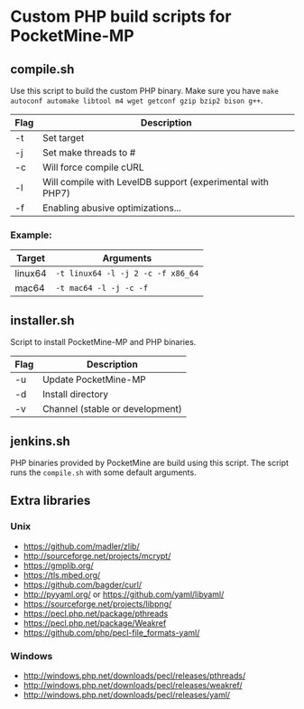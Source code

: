 # Custom PHP build scripts for PocketMine-MP

## compile.sh

Use this script to build the custom PHP binary. Make sure you have ``make autoconf automake libtool m4 wget getconf gzip bzip2 bison g++``.

| Flag   | Description                                                |
| ------ | ---------------------------------------------------------- |
| -t     | Set target                                                 |
| -j     | Set make threads to #                                      |
| -c     | Will force compile cURL                                    |
| -l     | Will compile with LevelDB support (experimental with PHP7) |
| -f     | Enabling abusive optimizations...                          |

### Example:

| Target  | Arguments |
| ------- | --------- |
| linux64 | ``-t linux64 -l -j 2 -c -f x86_64`` |
| mac64   | ``-t mac64 -l -j -c -f``            |

## installer.sh

Script to install PocketMine-MP and PHP binaries.

| Flag   | Description                         |
| ------ | ----------------------------------- |
| -u     | Update PocketMine-MP                |
| -d     | Install directory                   |
| -v     | Channel (stable or development)     |

## jenkins.sh

PHP binaries provided by PocketMine are build using this script. The script runs the ``compile.sh`` with some default arguments.

## Extra libraries

### Unix

- https://github.com/madler/zlib/
- http://sourceforge.net/projects/mcrypt/
- https://gmplib.org/
- https://tls.mbed.org/
- https://github.com/bagder/curl/
- http://pyyaml.org/ or https://github.com/yaml/libyaml/
- https://sourceforge.net/projects/libpng/
- https://pecl.php.net/package/pthreads
- https://pecl.php.net/package/Weakref
- https://github.com/php/pecl-file_formats-yaml/

### Windows

- http://windows.php.net/downloads/pecl/releases/pthreads/
- http://windows.php.net/downloads/pecl/releases/weakref/
- http://windows.php.net/downloads/pecl/releases/yaml/
